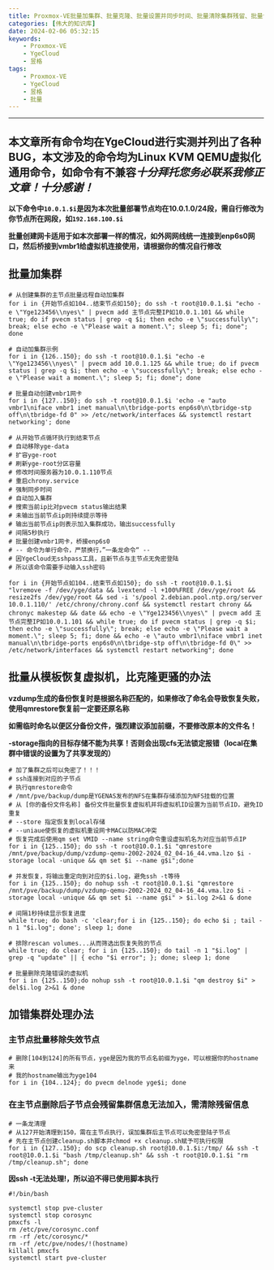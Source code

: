 ```yaml
---
title: Proxmox-VE批量加集群、批量克隆、批量设置并同步时间、批量清除集群残留、批量创建网卡等一站式解决方案！（本教程采用YgeCloud实测）
categories: [伟大的知识库]
date: 2024-02-06 05:32:15
keywords:
    - Proxmox-VE
    - YgeCloud
    - 昱格
tags:
    - Proxmox-VE
    - YgeCloud
    - 昱格
    - 批量
---
```


---
**本文章所有命令均在YgeCloud进行实测并列出了各种BUG，本文涉及的命令均为Linux KVM QEMU虚拟化通用命令，如命令有不兼容*十分拜托您务必联系我修正文章！十分感谢！***
---

**以下命令中`10.0.1.$i`是因为本次批量部署节点均在10.0.1.0/24段，需自行修改为你节点所在网段，如`192.168.100.$i`**

**批量创建网卡适用于如本次部署一样的情况，如外网网线统一连接到enp6s0网口，然后桥接到vmbr1给虚拟机连接使用，请根据你的情况自行修改**

## 批量加集群

<!-- more -->

```shell
# 从创建集群的主节点批量远程自动加集群
for i in {开始节点如104..结束节点如150}; do ssh -t root@10.0.1.$i "echo -e \"Yge123456\\nyes\" | pvecm add 主节点完整IP如10.0.1.101 && while true; do if pvecm status | grep -q $i; then echo -e \"successfully\"; break; else echo -e \"Please wait a moment.\"; sleep 5; fi; done"; done

# 自动加集群示例
for i in {126..150}; do ssh -t root@10.0.1.$i "echo -e \"Yge123456\\nyes\" | pvecm add 10.0.1.125 && while true; do if pvecm status | grep -q $i; then echo -e \"successfully\"; break; else echo -e \"Please wait a moment.\"; sleep 5; fi; done"; done

# 批量自动创建vmbr1网卡
for i in {127..150}; do ssh -t root@10.0.1.$i 'echo -e "auto vmbr1\niface vmbr1 inet manual\n\tbridge-ports enp6s0\n\tbridge-stp off\n\tbridge-fd 0" >> /etc/network/interfaces && systemctl restart networking'; done

# 从开始节点循环执行到结束节点
# 自动移除yge-data
# 扩容yge-root
# 刷新yge-root分区容量
# 修改时间服务器为10.0.1.110节点
# 重启chrony.service
# 强制同步时间
# 自动加入集群
# 搜索当前ip比对pvecm status输出结果
# 未输出当前节点ip则持续提示等待
# 输出当前节点ip则表示加入集群成功，输出successfully
# 间隔5秒执行
# 批量创建vmbr1网卡，桥接enp6s0
# -- 命令为单行命令，严禁换行，”一条龙命令“ --
# 因YgeCloud无sshpass工具，且新节点与主节点无免密登陆
# 所以该命令需要手动输入ssh密码

for i in {开始节点如104..结束节点如150}; do ssh -t root@10.0.1.$i "lvremove -f /dev/yge/data && lvextend -l +100%FREE /dev/yge/root && resize2fs /dev/yge/root && sed -i 's/pool 2.debian.pool.ntp.org/server 10.0.1.110/' /etc/chrony/chrony.conf && systemctl restart chrony && chronyc makestep && date && echo -e \"Yge123456\\nyes\" | pvecm add 主节点完整IP如10.0.1.101 && while true; do if pvecm status | grep -q $i; then echo -e \"successfully\"; break; else echo -e \"Please wait a moment.\"; sleep 5; fi; done && echo -e \"auto vmbr1\niface vmbr1 inet manual\n\tbridge-ports enp6s0\n\tbridge-stp off\n\tbridge-fd 0\" >> /etc/network/interfaces && systemctl restart networking"; done
```

## 批量从模板恢复虚拟机，比克隆更骚的办法

**vzdump生成的备份恢复时是根据名称匹配的，如果修改了命名会导致恢复失败，使用qmrestore恢复前一定要还原名称**

**如需临时命名以便区分备份文件，强烈建议添加前缀，不要修改原本的文件名！**

**-storage指向的目标存储不能为共享！否则会出现cfs无法锁定报错（local在集群中错误的设置为了共享发现的）**

```shell
# 加了集群之后可以免密了！！！
# ssh连接到对应的子节点
# 执行qmrestore命令
# /mnt/pve/backup/dump是YGENAS发布的NFS在集群存储添加为NFS挂载的位置
# 从 [你的备份文件名称] 备份文件批量恢复虚拟机并将虚拟机ID设置为当前节点ID，避免ID重复
# --store 指定恢复到local存储
# --uniaue使恢复的虚拟机重设网卡MAC以防MAC冲突
# 恢复完成后使用qm set VMID --name string命令重设虚拟机名为对应当前节点IP
for i in {125..150}; do ssh -t root@10.0.1.$i "qmrestore /mnt/pve/backup/dump/vzdump-qemu-2002-2024_02_04-16_44.vma.lzo $i -storage local -unique && qm set $i --name g$i";done

# 并发恢复，将输出重定向到对应的$i.log，避免ssh -t等待
for i in {125..150}; do nohup ssh -t root@10.0.1.$i "qmrestore /mnt/pve/backup/dump/vzdump-qemu-2002-2024_02_04-16_44.vma.lzo $i -storage local -unique && qm set $i --name g$i" > $i.log 2>&1 & done

# 间隔1秒持续显示恢复进度
while true; do bash -c 'clear;for i in {125..150}; do echo $i ; tail -n 1 "$i.log"; done'; sleep 1; done

# 排除rescan volumes...从而筛选出恢复失败的节点
while true; do clear; for i in {125..150}; do tail -n 1 "$i.log" | grep -q "update" || { echo "$i error"; }; done; sleep 1; done

# 批量删除克隆错误的虚拟机
for i in {125..150};do nohup ssh -t root@10.0.1.$i "qm destroy $i" > del$i.log 2>&1 & done
```

## 加错集群处理办法

### 主节点批量移除失效节点

```shell
# 删除[104到124]的所有节点，yge是因为我的节点名前缀为yge，可以根据你的hostname来
# 我的hostname输出为yge104
for i in {104..124}; do pvecm delnode yge$i; done
```

### 在主节点删除后子节点会残留集群信息无法加入，需清除残留信息

```shell
# 一条龙清理
# 从127开始清理到150，需在主节点执行，误加集群后主节点可以免密登陆子节点
# 先在主节点创建cleanup.sh脚本并chmod +x cleanup.sh赋予可执行权限
for i in {127..150}; do scp cleanup.sh root@10.0.1.$i:/tmp/ && ssh -t root@10.0.1.$i "bash /tmp/cleanup.sh" && ssh -t root@10.0.1.$i "rm /tmp/cleanup.sh"; done
```

**因ssh -t无法处理!，所以迫不得已使用脚本执行**

```shell
#!/bin/bash

systemctl stop pve-cluster
systemctl stop corosync
pmxcfs -l
rm /etc/pve/corosync.conf
rm -rf /etc/corosync/*
rm -rf /etc/pve/nodes/!(hostname)
killall pmxcfs
systemctl start pve-cluster
```